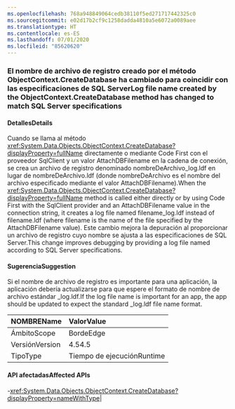 ```yaml
---
ms.openlocfilehash: 768a948849064cedb38110f5ed271717442325c0
ms.sourcegitcommit: e02d17b2cf9c1258dadda4810a5e6072a0089aee
ms.translationtype: HT
ms.contentlocale: es-ES
ms.lasthandoff: 07/01/2020
ms.locfileid: "85620620"
---
```

### <a name="log-file-name-created-by-the-objectcontextcreatedatabase-method-has-changed-to-match-sql-server-specifications"></a><span data-ttu-id="a6013-101">El nombre de archivo de registro creado por el método ObjectContext.CreateDatabase ha cambiado para coincidir con las especificaciones de SQL Server</span><span class="sxs-lookup"><span data-stu-id="a6013-101">Log file name created by the ObjectContext.CreateDatabase method has changed to match SQL Server specifications</span></span>

#### <a name="details"></a><span data-ttu-id="a6013-102">Detalles</span><span class="sxs-lookup"><span data-stu-id="a6013-102">Details</span></span>

<span data-ttu-id="a6013-103">Cuando se llama al método <xref:System.Data.Objects.ObjectContext.CreateDatabase?displayProperty=fullName> directamente o mediante Code First con el proveedor SqlClient y un valor AttachDBFilename en la cadena de conexión, se crea un archivo de registro denominado nombreDeArchivo_log.ldf en lugar de nombreDeArchivo.ldf (donde nombreDeArchivo es el nombre del archivo especificado mediante el valor AttachDBFilename).</span><span class="sxs-lookup"><span data-stu-id="a6013-103">When the <xref:System.Data.Objects.ObjectContext.CreateDatabase?displayProperty=fullName> method is called either directly or by using Code First with the SqlClient provider and an AttachDBFilename value in the connection string, it creates a log file named filename_log.ldf instead of filename.ldf (where filename is the name of the file specified by the AttachDBFilename value).</span></span> <span data-ttu-id="a6013-104">Este cambio mejora la depuración al proporcionar un archivo de registro cuyo nombre se ajusta a las especificaciones de SQL Server.</span><span class="sxs-lookup"><span data-stu-id="a6013-104">This change improves debugging by providing a log file named according to SQL Server specifications.</span></span>

#### <a name="suggestion"></a><span data-ttu-id="a6013-105">Sugerencia</span><span class="sxs-lookup"><span data-stu-id="a6013-105">Suggestion</span></span>

<span data-ttu-id="a6013-106">Si el nombre de archivo de registro es importante para una aplicación, la aplicación debería actualizarse para que espere el formato de nombre de archivo estándar _log.ldf.</span><span class="sxs-lookup"><span data-stu-id="a6013-106">If the log file name is important for an app, the app should be updated to expect the standard _log.ldf file name format.</span></span>

| <span data-ttu-id="a6013-107">NOMBRE</span><span class="sxs-lookup"><span data-stu-id="a6013-107">Name</span></span>    | <span data-ttu-id="a6013-108">Valor</span><span class="sxs-lookup"><span data-stu-id="a6013-108">Value</span></span>       |
|:--------|:------------|
| <span data-ttu-id="a6013-109">Ámbito</span><span class="sxs-lookup"><span data-stu-id="a6013-109">Scope</span></span>   |<span data-ttu-id="a6013-110">Borde</span><span class="sxs-lookup"><span data-stu-id="a6013-110">Edge</span></span>|
|<span data-ttu-id="a6013-111">Versión</span><span class="sxs-lookup"><span data-stu-id="a6013-111">Version</span></span>|<span data-ttu-id="a6013-112">4.5</span><span class="sxs-lookup"><span data-stu-id="a6013-112">4.5</span></span>|
|<span data-ttu-id="a6013-113">Tipo</span><span class="sxs-lookup"><span data-stu-id="a6013-113">Type</span></span>|<span data-ttu-id="a6013-114">Tiempo de ejecución</span><span class="sxs-lookup"><span data-stu-id="a6013-114">Runtime</span></span>

#### <a name="affected-apis"></a><span data-ttu-id="a6013-115">API afectadas</span><span class="sxs-lookup"><span data-stu-id="a6013-115">Affected APIs</span></span>

-<xref:System.Data.Objects.ObjectContext.CreateDatabase?displayProperty=nameWithType></li></ul>|
